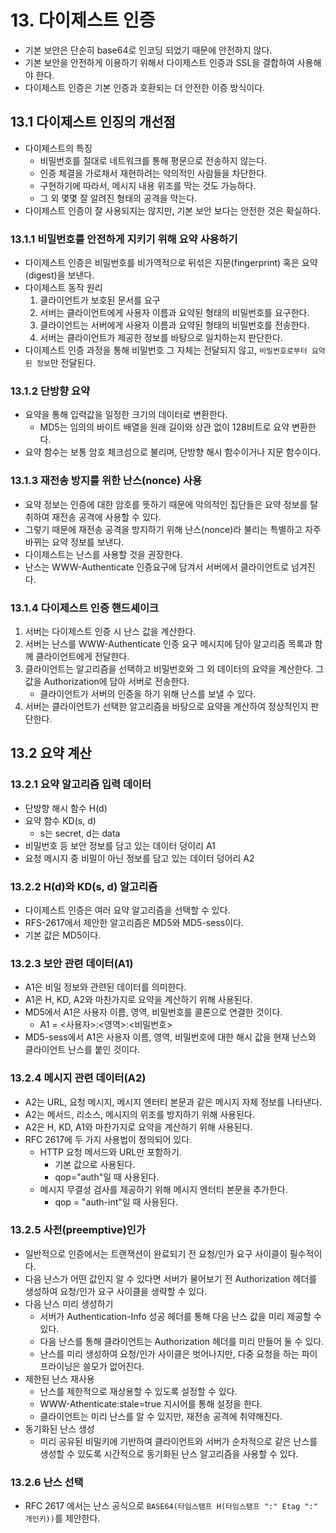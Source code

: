 # 13. 다이제스트 인증

- 기본 보안은 단순히 base64로 인코딩 되었기 때문에 안전하지 않다.
- 기본 보안을 안전하게 이용하기 위해서 다이제스트 인증과 SSL을 결합하여 사용해야 한다.
- 다이제스트 인증은 기본 인증과 호환되는 더 안전한 이증 방식이다.

## 13.1 다이제스트 인징의 개선점

- 다이제스트의 특징
  - 비밀번호를 절대로 네트워크를 통해 평문으로 전송하지 않는다.
  - 인증 체결을 가로채서 재현하려는 악의적인 사람들을 차단한다.
  - 구현하기에 따라서, 메시지 내용 위조를 막는 것도 가능하다.
  - 그 외 몇몇 잘 알려진 형태의 공격을 막는다.
- 다이제스트 인증이 잘 사용되지는 않지만, 기본 보안 보다는 안전한 것은 확실하다.

### 13.1.1 비밀번호를 안전하게 지키기 위해 요약 사용하기

- 다이제스트 인증은 비밀번호를 비가역적으로 뒤섞은 지문(fingerprint) 혹은 요약(digest)을 보낸다.
- 다이제스트 동작 원리
  1. 클라이언트가 보호된 문서를 요구
  2. 서버는 클라이언트에게 사용자 이름과 요약된 형태의 비밀번호를 요구한다.
  3. 클라이언트는 서버에게 사용자 이름과 요약된 형태의 비밀번호를 전송한다.
  4. 서버는 클라이언트가 제공한 정보를 바탕으로 일치하는지 판단한다.
- 다이제스트 인증 과정을 통해 비밀번호 그 자체는 전달되지 않고, `비밀번호로부터 요약된 정보`만 전달된다.

### 13.1.2 단방향 요약

- 요약을 통해 입력값을 일정한 크기의 데이터로 변환한다.
  - MD5는 임의의 바이트 배열을 원래 길이와 상관 없이 128비트로 요약 변환한다.
- 요약 함수는 보통 암호 체크섬으로 불리며, 단방향 해시 함수이거나 지문 함수이다.

### 13.1.3 재전송 방지를 위한 난스(nonce) 사용

- 요약 정보는 인증에 대한 암호를 뜻하기 때문에 악의적인 집단들은 요약 정보를 탈취하여 재전송 공격에 사용할 수 있다.
- 그렇기 때문에 재전송 공격을 방지하기 위해 난스(nonce)라 불리는 특별하고 자주 바뀌는 요약 정보를 보낸다.
- 다이제스트는 난스를 사용할 것을 권장한다.
- 난스는 WWW-Authenticate 인증요구에 담겨서 서버에서 클라이언트로 넘겨진다.

### 13.1.4 다이제스트 인증 핸드셰이크

1. 서버는 다이제스트 인증 시 난스 값을 계산한다.
2. 서버는 난스를 WWW-Authenticate 인증 요구 메시지에 담아 알고리즘 목록과 함께 클라이언트에게 전달한다.
3. 클라이언트는 알고리즘을 선택하고 비밀번호와 그 외 데이터의 요약을 계산한다. 그 값을 Authorization에 담아 서버로 전송한다.
   - 클라이언트가 서버의 인증을 하기 위해 난스를 보낼 수 있다.
4. 서버는 클라이언트가 선택한 알고리즘을 바탕으로 요약을 계산하여 정상적인지 판단한다.

## 13.2 요약 계산

### 13.2.1 요약 알고리즘 입력 데이터

- 단방향 해시 함수 H(d)
- 요약 함수 KD(s, d)
  - s는 secret, d는 data
- 비밀번호 등 보안 정보를 담고 있는 데이터 덩이리 A1
- 요청 메시지 중 비밀이 아닌 정보를 담고 있는 데이터 덩어리 A2

### 13.2.2 H(d)와 KD(s, d) 알고리즘

- 다이제스트 인증은 여러 요약 알고리즘을 선택할 수 있다.
- RFS-2617에서 제안한 알고리즘은 MD5와 MD5-sess이다.
- 기본 값은 MD5이다.

### 13.2.3 보안 관련 데이터(A1)

- A1은 비밀 정보와 관련된 데이터를 의미한다.
- A1은 H, KD, A2와 마찬가지로 요약을 계산하기 위해 사용된다.
- MD5에서 A1은 사용자 이름, 영역, 비밀번호를 콜론으로 연결한 것이다.
  - A1 = <사용자>:<영역>:<비밀번호>
- MD5-sess에서 A1은 사용자 이름, 영역, 비밀번호에 대한 해시 값을 현재 난스와 클라이언트 난스를 붙인 것이다.

### 13.2.4 메시지 관련 데이터(A2)

- A2는 URL, 요청 메시지, 메시지 엔터티 본문과 같은 메시지 자체 정보를 나타낸다.
- A2는 메서드, 리소스, 메시지의 위조를 방지하기 위해 사용된다.
- A2은 H, KD, A1와 마찬가지로 요약을 계산하기 위해 사용된다.
- RFC 2617에 두 가지 사용법이 정의되어 있다.
  - HTTP 요청 메서드와 URL만 포함하기.
    - 기본 값으로 사용된다.
    - qop="auth"일 때 사용된다.
  - 메시지 무결성 검사를 제공하기 위해 메시지 엔터티 본문을 추가한다.
    - qop = "auth-int"일 때 사용된다.

### 13.2.5 사전(preemptive)인가

- 일반적으로 인증에서는 트랜잭션이 완료되기 전 요청/인가 요구 사이클이 필수적이다.
- 다음 난스가 어떤 값인지 알 수 있다면 서버가 물어보기 전 Authorization 헤더를 생성하여 요청/인가 요구 사이클을 생략할 수 있다.
- 다음 난스 미리 생성하기
  - 서버가 Authentication-Info 성공 헤더를 통해 다음 난스 값을 미리 제공할 수 있다.
  - 다음 난스를 통해 클라이언트는 Authorization 헤더를 미리 만들어 둘 수 있다.
  - 난스를 미리 생성하여 요청/인가 사이클은 벗어나지만, 다중 요청을 하는 파이프라이닝은 쓸모가 없어진다.
- 제한된 난스 재사용
  - 난스를 제한적으로 재상용할 수 있도록 설정할 수 있다.
  - WWW-Athenticate:stale=true 지시어를 통해 설정을 한다.
  - 클라이언트는 미리 난스를 알 수 있지만, 재전송 공격에 취약해진다.
- 동기화된 난스 생성
  - 미리 공유된 비밀키에 기반하여 클라이언트와 서버가 순차적으로 같은 난스를 생성할 수 있도록 시간적으로 동기화된 난스 알고리즘을 사용할 수 있다.

### 13.2.6 난스 선택

- RFC 2617 에서는 난스 공식으로 `BASE64(타임스탬프 H(타임스탬프 ":" Etag ":" 개인키))`를 제안한다.
